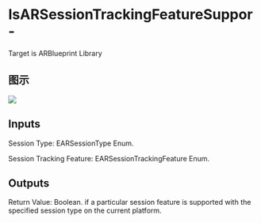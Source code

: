 # IsARSessionTrackingFeatureSuppor-

Target is ARBlueprint Library

## 图示

![]($-20221218-17573930.png)

## Inputs

Session Type: EARSessionType Enum.

Session Tracking Feature: EARSessionTrackingFeature Enum.  

## Outputs

Return Value: Boolean. if a particular session feature is supported with the specified session type on the current platform.

